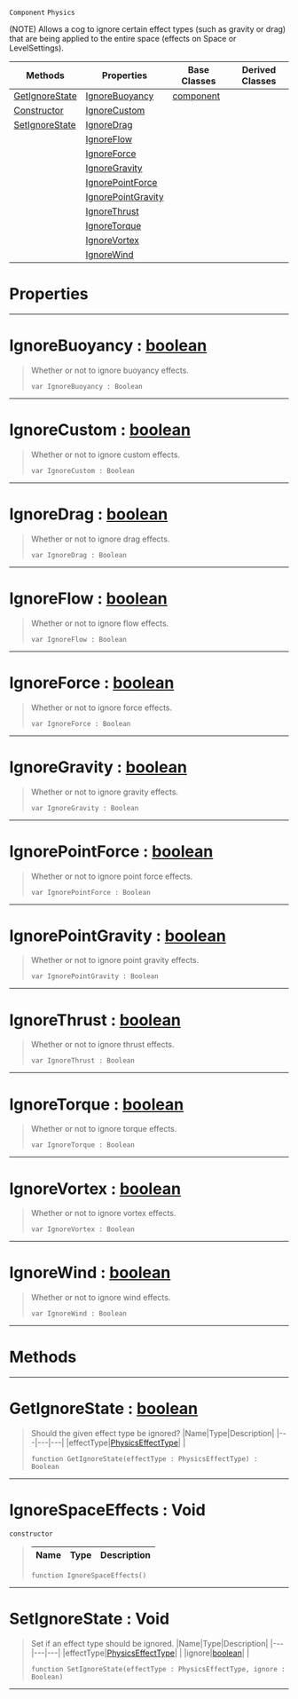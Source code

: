  `Component` `Physics`



(NOTE) Allows a cog to ignore certain effect types (such as gravity or drag) that are being applied to the entire space (effects on Space or LevelSettings).

|Methods|Properties|Base Classes|Derived Classes|
|---|---|---|---|
|[ GetIgnoreState](ignorespaceeffects.md#getignorestate-zilch-engi)|[ IgnoreBuoyancy](ignorespaceeffects.md#ignorebuoyancy-zilch-engi)|[component](component.md)| |
|[ Constructor](ignorespaceeffects.md#ignorespaceeffects-void)|[ IgnoreCustom](ignorespaceeffects.md#ignorecustom-zilch-engine)| | |
|[ SetIgnoreState](ignorespaceeffects.md#setignorestate-void)|[ IgnoreDrag](ignorespaceeffects.md#ignoredrag-zilch-engine-d)| | |
| |[ IgnoreFlow](ignorespaceeffects.md#ignoreflow-zilch-engine-d)| | |
| |[ IgnoreForce](ignorespaceeffects.md#ignoreforce-zilch-engine)| | |
| |[ IgnoreGravity](ignorespaceeffects.md#ignoregravity-zilch-engin)| | |
| |[ IgnorePointForce](ignorespaceeffects.md#ignorepointforce-zilch-en)| | |
| |[ IgnorePointGravity](ignorespaceeffects.md#ignorepointgravity-zero)| | |
| |[ IgnoreThrust](ignorespaceeffects.md#ignorethrust-zilch-engine)| | |
| |[ IgnoreTorque](ignorespaceeffects.md#ignoretorque-zilch-engine)| | |
| |[ IgnoreVortex](ignorespaceeffects.md#ignorevortex-zilch-engine)| | |
| |[ IgnoreWind](ignorespaceeffects.md#ignorewind-zilch-engine-d)| | |


 #  Properties


---  
 #  IgnoreBuoyancy : [boolean](../nada_base_types/boolean.md)

> Whether or not to ignore buoyancy effects.
> ``` lang=cpp, name=Nada
> var IgnoreBuoyancy : Boolean


---  
 #  IgnoreCustom : [boolean](../nada_base_types/boolean.md)

> Whether or not to ignore custom effects.
> ``` lang=cpp, name=Nada
> var IgnoreCustom : Boolean


---  
 #  IgnoreDrag : [boolean](../nada_base_types/boolean.md)

> Whether or not to ignore drag effects.
> ``` lang=cpp, name=Nada
> var IgnoreDrag : Boolean


---  
 #  IgnoreFlow : [boolean](../nada_base_types/boolean.md)

> Whether or not to ignore flow effects.
> ``` lang=cpp, name=Nada
> var IgnoreFlow : Boolean


---  
 #  IgnoreForce : [boolean](../nada_base_types/boolean.md)

> Whether or not to ignore force effects.
> ``` lang=cpp, name=Nada
> var IgnoreForce : Boolean


---  
 #  IgnoreGravity : [boolean](../nada_base_types/boolean.md)

> Whether or not to ignore gravity effects.
> ``` lang=cpp, name=Nada
> var IgnoreGravity : Boolean


---  
 #  IgnorePointForce : [boolean](../nada_base_types/boolean.md)

> Whether or not to ignore point force effects.
> ``` lang=cpp, name=Nada
> var IgnorePointForce : Boolean


---  
 #  IgnorePointGravity : [boolean](../nada_base_types/boolean.md)

> Whether or not to ignore point gravity effects.
> ``` lang=cpp, name=Nada
> var IgnorePointGravity : Boolean


---  
 #  IgnoreThrust : [boolean](../nada_base_types/boolean.md)

> Whether or not to ignore thrust effects.
> ``` lang=cpp, name=Nada
> var IgnoreThrust : Boolean


---  
 #  IgnoreTorque : [boolean](../nada_base_types/boolean.md)

> Whether or not to ignore torque effects.
> ``` lang=cpp, name=Nada
> var IgnoreTorque : Boolean


---  
 #  IgnoreVortex : [boolean](../nada_base_types/boolean.md)

> Whether or not to ignore vortex effects.
> ``` lang=cpp, name=Nada
> var IgnoreVortex : Boolean


---  
 #  IgnoreWind : [boolean](../nada_base_types/boolean.md)

> Whether or not to ignore wind effects.
> ``` lang=cpp, name=Nada
> var IgnoreWind : Boolean


---  
 #  Methods


---  
 #  GetIgnoreState : [boolean](../nada_base_types/boolean.md)

> Should the given effect type be ignored?
> |Name|Type|Description|
> |---|---|---|
> |effectType|[PhysicsEffectType](../enum_reference.md#physicseffecttype)| |
> ``` lang=cpp, name=Nada
> function GetIgnoreState(effectType : PhysicsEffectType) : Boolean
> ``` 


---  
 #  IgnoreSpaceEffects : Void

 `constructor`

> 
> |Name|Type|Description|
> |---|---|---|
> ``` lang=cpp, name=Nada
> function IgnoreSpaceEffects()
> ``` 


---  
 #  SetIgnoreState : Void

> Set if an effect type should be ignored.
> |Name|Type|Description|
> |---|---|---|
> |effectType|[PhysicsEffectType](../enum_reference.md#physicseffecttype)| |
> |ignore|[boolean](../nada_base_types/boolean.md)| |
> ``` lang=cpp, name=Nada
> function SetIgnoreState(effectType : PhysicsEffectType, ignore : Boolean)
> ``` 


---  
 

 